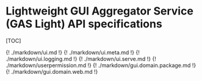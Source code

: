 # Lightweight GUI Aggregator Service (GAS Light) API specifications

[TOC]

{! ./markdown/ui.md !}
{! ./markdown/ui.meta.md !}
{! ./markdown/ui.logging.md !}
{! ./markdown/ui.serve.md !}
{! ./markdown/userpermission.md !}
{! ./markdown/gui.domain.package.md !}
{! ./markdown/gui.domain.web.md !}
